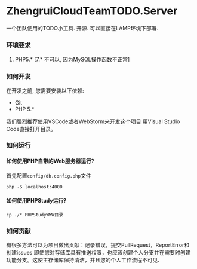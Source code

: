 # ZhengruiCloudTeamTODO.Server
一个团队使用的TODO小工具. 开源. 可以直接在LAMP环境下部署.

### 环境要求
1. PHP5.* [7.* 不可以, 因为MySQL操作函数不正常]

### 如何开发
在开发之前, 您需要安装以下依赖:
* Git
* PHP 5.*

我们强烈推荐使用VSCode或者WebStorm来开发这个项目
用Visual Studio Code直接打开目录。

### 如何运行
#### 如何使用PHP自带的Web服务器运行?
首先配置`config/db.config.php`文件

`php -S localhost:4000`

#### 如何使用PHPStudy运行?
`cp ./* PHPStudyWWW目录`

### 如何贡献
有很多方法可以为项目做出贡献：记录错误，提交PullRequest，ReportError和创建issues
即使您对存储库具有推送权限，也应该创建个人分支并在需要时创建功能分支。这使主存储库保持清洁，并且您的个人工作流程不可见.